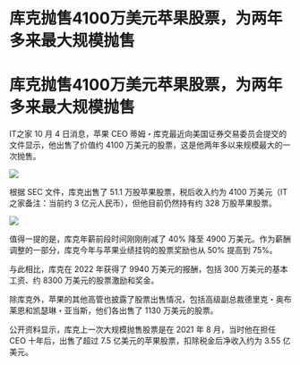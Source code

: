 # 库克抛售4100万美元苹果股票，为两年多来最大规模抛售

# 库克抛售4100万美元苹果股票，为两年多来最大规模抛售

IT之家 10 月 4 日消息，苹果 CEO 蒂姆・库克最近向美国证券交易委员会提交的文件显示，他出售了价值约 4100
万美元的股票，这是他两年多以来规模最大的一次抛售。

![](https://inews.gtimg.com/om_bt/O0IoFv5_lEeX50cBjhMmcwqO0nJT__H2b6FxkhdihEOjQAA/1000)

根据 SEC 文件，库克出售了 51.1 万股苹果股票，税后收入约为 4100 万美元（IT之家备注：当前约 3 亿元人民币），但他目前仍然持有约 328
万股苹果股票。

![](https://inews.gtimg.com/om_bt/Os3lH1blORoc4AM7UgrABlXHULAGl1z07I_geQ_lvbjo0AA/1000)

值得一提的是，库克年薪前段时间刚刚削减了 40% 降至 4900 万美元。作为薪酬调整的一部分，库克今年与苹果业绩挂钩的股票奖励也从 50% 提高到
75%。

与此相比，库克在 2022 年获得了 9940 万美元的报酬，包括 300 万美元的基本工资、约 8300 万美元的股票激励和奖金。

除库克外，苹果的其他高管也披露了股票出售情况，包括高级副总裁德里克・奥布莱恩和凯瑟琳・亚当斯，他们各出售了 1130 万美元的股票。

公开资料显示，库克上一次大规模抛售股票是在 2021 年 8 月，当时他在担任 CEO 十年后，出售了超过 7.5 亿美元的苹果股票，扣除税金后净收入约为
3.55 亿美元。

